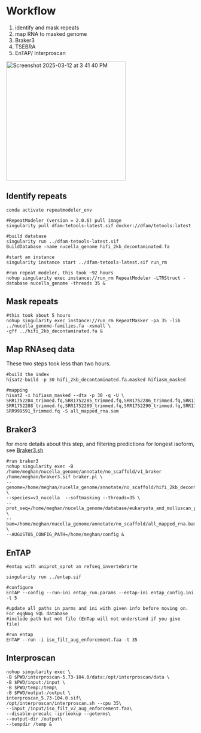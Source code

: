 # Workflow
1. identify and mask repeats
2. map RNA to masked genome 
3. Braker3
4. TSEBRA
5. EnTAP/ Interproscan

<img width="319" alt="Screenshot 2025-03-12 at 3 41 40 PM" src="https://github.com/user-attachments/assets/180161dc-8bf1-43ff-ba51-fef8734f33e0" />


## Identify repeats
```
conda activate repeatmodeler_env

#RepeatModeler (version = 2.0.6) pull image
singularity pull dfam-tetools-latest.sif docker://dfam/tetools:latest

#build database
singularity run ../dfam-tetools-latest.sif
BuildDatabase -name nucella_genome hifi_2kb_decontaminated.fa 

#start an instance 
singularity instance start ../dfam-tetools-latest.sif run_rm

#run repeat modeler, this took ~92 hours 
nohup singularity exec instance://run_rm RepeatModeler -LTRStruct -database nucella_genome -threads 35 &

```

## Mask repeats

```
#this took about 5 hours
nohup singularity exec instance://run_rm RepeatMasker -pa 35 -lib ../nucella_genome-families.fa -xsmall \
-gff ../hifi_2kb_decontaminated.fa &
```

## Map RNAseq data
These two steps took less than two hours. 

```
#build the index 
hisat2-build -p 30 hifi_2kb_decontaminated.fa.masked hifiasm_masked

#mapping 
hisat2 -x hifiasm_masked --dta -p 30 -q -U \
SRR1752284_trimmed.fq,SRR1752285_trimmed.fq,SRR1752286_trimmed.fq,SRR1752287_trimmed.fq,\
SRR1752288_trimmed.fq,SRR1752289_trimmed.fq,SRR1752290_trimmed.fq,SRR1752291_trimmed.fq,\
SRR999591_trimmed.fq -S all_mapped_rna.sam
```

## Braker3
for more details about this step, and filtering predictions for longest isoform, see [Braker3.sh](https://github.com/meghanclownfish/Nucella-lapillus-genome/blob/main/3_annotation/Braker3.sh) 
```
#run braker3
nohup singularity exec -B /home/meghan/nucella_genome/annotate/no_scaffold/v1_braker /home/meghan/braker3.sif braker.pl \
--genome=/home/meghan/nucella_genome/annotate/no_scaffold/hifi_2kb_decontaminated.fa.masked \
--species=v1_nucella  --softmasking --threads=35 \
--prot_seq=/home/meghan/nucella_genome/database/eukaryota_and_molluscan_protien.fasta \
--bam=/home/meghan/nucella_genome/annotate/no_scaffold/all_mapped_rna.bam \
--AUGUSTUS_CONFIG_PATH=/home/meghan/config &
```


## EnTAP
```
#entap with uniprot_sprot an refseq_invertebrarte

singularity run ../entap.sif

#configure
EnTAP --config --run-ini entap_run.params --entap-ini entap_config.ini -t 5

#update all paths in parms and ini with given info before moving on. For eggNog SQL database
#include path but not file (EnTap will not understand if you give file) 

#run entap
EnTAP --run -i iso_filt_aug_enforcement.faa -t 35
```

## Interproscan
```
nohup singularity exec \
-B $PWD/interproscan-5.73-104.0/data:/opt/interproscan/data \
-B $PWD/input:/input \   
-B $PWD/temp:/temp\
-B $PWD/output:/output \
interproscan_5.73-104.0.sif\
/opt/interproscan/interproscan.sh --cpu 35\
--input /input/iso_filt_v2_aug_enforcement.faa\
--disable-precalc -iprlookup --goterms\
--output-dir /output\
--tempdir /temp &
```
